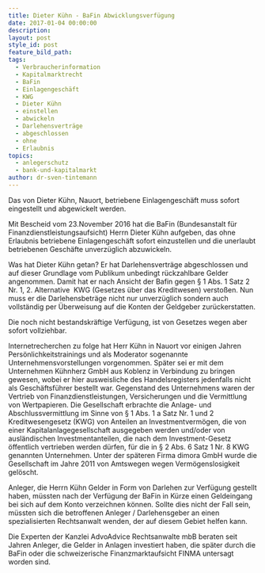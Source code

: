 ```yaml
---
title: Dieter Kühn - BaFin Abwicklungsverfügung
date: 2017-01-04 00:00:00
description:
layout: post
style_id: post
feature_bild_path:
tags:
  - Verbraucherinformation
  - Kapitalmarktrecht
  - BaFin
  - Einlagengeschäft
  - KWG
  - Dieter Kühn
  - einstellen
  - abwickeln
  - Darlehensverträge
  - abgeschlossen
  - ohne
  - Erlaubnis
topics:
  - anlegerschutz
  - bank-und-kapitalmarkt
author: dr-sven-tintemann
---
```



Das von Dieter Kühn, Nauort, betriebene Einlagengeschäft muss sofort eingestellt und abgewickelt werden.

Mit Bescheid vom 23.November 2016 hat die BaFin (Bundesanstalt für Finanzdienstleistungsaufsicht) Herrn Dieter Kühn aufgeben, das ohne Erlaubnis betriebene Einlagengeschäft sofort einzustellen und die unerlaubt betriebenen Geschäfte unverzüglich abzuwickeln.

Was hat Dieter Kühn getan? Er hat Darlehensverträge abgeschlossen und auf dieser Grundlage vom Publikum unbedingt rückzahlbare Gelder angenommen. Damit hat er nach Ansicht der Bafin gegen § 1 Abs. 1 Satz 2 Nr. 1, 2. Alternative  KWG (Gesetzes über das Kreditwesen) verstoßen. Nun muss er die Darlehensbeträge nicht nur unverzüglich sondern auch vollständig per Überweisung auf die Konten der Geldgeber zurückerstatten.

Die noch nicht bestandskräftige Verfügung, ist von Gesetzes wegen aber sofort vollziehbar.

Internetrecherchen zu folge hat Herr Kühn in Nauort vor einigen Jahren Persönlichkeitstrainings und als Moderator sogenannte Unternehmensvorstellungen vorgenommen. Später sei er mit dem Unternehmen Kühnherz GmbH aus Koblenz in Verbindung zu bringen gewesen, wobei er hier ausweisliche des Handelsregisters jedenfalls nicht als Geschäftsführer bestellt war. Gegenstand des Unternehmens waren der Vertrieb von Finanzdienstleistungen, Versicherungen und die Vermittlung von Wertpapieren. Die Gesellschaft erbrachte die Anlage- und Abschlussvermittlung im Sinne von § 1 Abs. 1 a Satz Nr. 1 und 2 Kreditwesengesetz (KWG) von Anteilen an Investmentvermögen, die von einer Kapitalanlagegesellschaft ausgegeben werden und/oder von ausländischen Investmentanteilen, die nach dem Investment-Gesetz öffentlich vertrieben werden dürfen, für die in § 2 Abs. 6 Satz 1 Nr. 8 KWG genannten Unternehmen. Unter der späteren Firma dimora GmbH wurde die Gesellschaft im Jahre 2011 von Amtswegen wegen Vermögenslosigkeit gelöscht.

Anleger, die Herrn Kühn Gelder in Form von Darlehen zur Verfügung gestellt haben, müssten nach der Verfügung der BaFin in Kürze einen Geldeingang bei sich auf dem Konto verzeichnen können. Sollte dies nicht der Fall sein, müssten sich die betroffenen Anleger / Darlehensgeber an einen spezialisierten Rechtsanwalt wenden, der auf diesem Gebiet helfen kann.

Die Experten der Kanzlei AdvoAdvice Rechtsanwalte mbB beraten seit Jahren Anleger, die Gelder in Anlagen investiert haben, die später durch die BaFin oder die schweizerische Finanzmarktaufsicht FINMA untersagt worden sind.